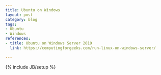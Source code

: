 ```yaml
---
title: Ubuntu on Windows
layout: post
category: blog
tags:
- Ubuntu
- Windows
references:
- title: Ubuntu on Windows Server 2019
  link: https://computingforgeeks.com/run-linux-on-windows-server/

---
```

{% include JB/setup %}
